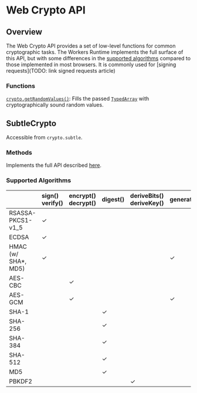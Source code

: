 # Web Crypto API

## Overview

The Web Crypto API provides a set of low-level functions for common cryptographic tasks. The Workers Runtime implements the full surface of this API, but with some differences in the [supported algorithms](#supported-algorithms) compared to those implemented in most browsers. It is commonly used for [signing requests](TODO: link signed requests article)

### Functions

[`crypto.getRandomValues()`](https://developer.mozilla.org/en-US/docs/Web/API/Crypto/getRandomValues): Fills the passed [`TypedArray`](https://developer.mozilla.org/en-US/docs/Web/JavaScript/Reference/Global_Objects/TypedArray) with cryptographically sound random values.

## SubtleCrypto

Accessible from `crypto.subtle`.

### Methods

Implements the full API described [here](https://developer.mozilla.org/en-US/docs/Web/API/SubtleCrypto#Methods).

### Supported Algorithms

|                           | sign()<br />verify() | encrypt()<br />decrypt() | digest() | deriveBits()<br />deriveKey() | generateKey() | wrapKey()<br />unwrapKey() |
| :------------------------ | :------------------- | :----------------------- | :------- | :---------------------------- | :------------ | :------------------------- |
| RSASSA-PKCS1-v1_5         | ✓                    |                          |          |                               |               |                            |
| ECDSA                     | ✓                    |                          |          |                               |               |                            |
| HMAC <br />(w/ SHA*, MD5) | ✓                    |                          |          |                               | ✓             |                            |
| AES-CBC                   |                      | ✓                        |          |                               |               | ✓                          |
| AES-GCM                   |                      | ✓                        |          |                               | ✓             | ✓                          |
| SHA-1                     |                      |                          | ✓        |                               |               |                            |
| SHA-256                   |                      |                          | ✓        |                               |               |                            |
| SHA-384                   |                      |                          | ✓        |                               |               |                            |
| SHA-512                   |                      |                          | ✓        |                               |               |                            |
| MD5                       |                      |                          | ✓        |                               |               |                            |
| PBKDF2                    |                      |                          |          | ✓                             |               |                            |
